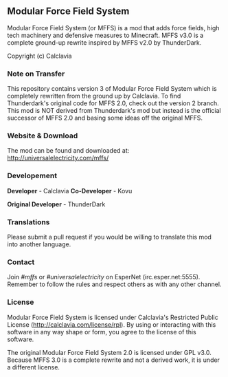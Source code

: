 ## Modular Force Field System
Modular Force Field System (or MFFS) is a mod that adds force fields, high tech machinery and defensive measures to Minecraft.
MFFS v3.0 is a complete ground-up rewrite inspired by MFFS v2.0 by ThunderDark. 

Copyright (c) Calclavia

### Note on Transfer
This repository contains version 3 of Modular Force Field System which is completely rewritten from the ground up by Calclavia.
To find Thunderdark's original code for MFFS 2.0, check out the version 2 branch. This mod is NOT derived from Thunderdark's mod
but instead is the official successor of MFFS 2.0 and basing some ideas off the original MFFS.

### Website & Download
The mod can be found and downloaded at: http://universalelectricity.com/mffs/

### Developement
**Developer** - Calclavia
**Co-Developer** - Kovu

**Original Developer** - ThunderDark

### Translations
Please submit a pull request if you would be willing to translate this mod into another language.

### Contact
Join *#mffs* or *#universalelectricity* on EsperNet (irc.esper.net:5555). Remember to follow the rules and respect others as with any other channel.

### License
Modular Force Field System is licensed under Calclavia's Restricted Public License (http://calclavia.com/license/rpl).
By using or interacting with this software in any way shape or form, you agree to the license of this software.

The original Modular Force Field System 2.0 is licensed under GPL v3.0. Because MFFS 3.0 is a complete rewrite and not a derived work, it is under a different license.